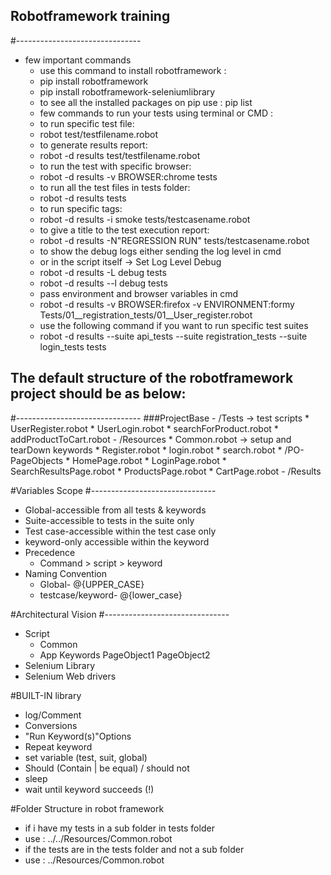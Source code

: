 ## Robotframework training
#-------------------------------
- few important commands
    * use this command to install robotframework :
    * pip install robotframework
    * pip install robotframework-seleniumlibrary
    * to see all the installed packages on pip use : pip list
    * few commands to run your tests using terminal or CMD :
    * to run specific test file:
    * robot test/testfilename.robot
    * to generate results report:
    * robot -d results test/testfilename.robot
    * to run the test with specific browser:
    * robot -d results -v BROWSER:chrome tests
    * to run all the test files in tests folder:
    * robot -d results tests
    * to run specific tags:
    * robot -d results -i smoke tests/testcasename.robot
    * to give a title to the test execution report:
    * robot -d results -N"REGRESSION RUN" tests/testcasename.robot
    * to show the debug logs either sending the log level in cmd 
    * or in the script itself -> Set Log Level Debug
    * robot -d results -L debug tests
    * robot -d results --l debug tests
    * pass environment and browser variables in cmd 
    * robot -d results -v BROWSER:firefox -v ENVIRONMENT:formy Tests/01__registration_tests/01__User_register.robot
    * use the following command if you want to run specific test suites
    * robot -d results  --suite api_tests --suite registration_tests --suite login_tests tests


  
    
  

## The default structure of the robotframework project should be as below:
#-------------------------------
  ###ProjectBase
     - /Tests -> test scripts 
        * UserRegister.robot 
        * UserLogin.robot
        * searchForProduct.robot
        * addProductToCart.robot
     - /Resources
        * Common.robot -> setup and tearDown keywords
        * Register.robot
        * login.robot
        * search.robot
        * /PO-PageObjects
          * HomePage.robot
          * LoginPage.robot
          * SearchResultsPage.robot
          * ProductsPage.robot
          * CartPage.robot
     - /Results


#Variables Scope
#-------------------------------
  * Global-accessible from all tests & keywords
  * Suite-accessible to tests in the suite only
  * Test case-accessible within the test case only
  * keyword-only accessible within the keyword
  * Precedence
     * Command > script > keyword
  * Naming Convention
    * Global- @{UPPER_CASE}
    * testcase/keyword- @{lower_case}
    
#Architectural Vision
  #-------------------------------
    
* Script
  * Common
  * App Keywords
    PageObject1 PageObject2
* Selenium Library
* Selenium Web drivers

#BUILT-IN library
- log/Comment
- Conversions
- "Run Keyword(s)"Options
- Repeat keyword
- set variable (test, suit, global)
- Should (Contain | be equal) / should not
- sleep
- wait until keyword succeeds (!)

#Folder Structure in robot framework
- if i have my tests in a sub folder in tests folder 
- use : ../../Resources/Common.robot
- if the tests are in the tests folder and not a sub folder
- use : ../Resources/Common.robot